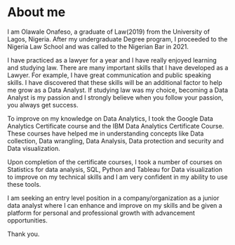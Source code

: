 # About me

I am Olawale Onafeso, a graduate of Law(2019) from the University of Lagos, Nigeria. After my undergraduate Degree program, I proceeded to the Nigeria Law School and was called to the Nigerian Bar in 2021.

I have practiced as a lawyer for a year and I have really enjoyed learning and studying law. There are many important skills that I have developed as a Lawyer. For example, I have great communication and public speaking skills. I have discovered that these skills will be an additional factor to help me grow as a Data Analyst. If studying law was my choice, becoming a Data Analyst is my passion and I strongly believe when you follow your passion, you always get success. 

To improve on my knowledge on Data Analytics, I took the Google Data Analytics Certificate course and the IBM Data Analytics Certificate Course. These courses have helped me in understanding concepts like Data collection, Data wrangling, Data Analysis, Data protection and security and Data visualization.

Upon completion of the certificate courses, I took a number of courses on Statistics for data analysis, SQL, Python and Tableau for Data visualization to improve on my technical skills and I am very confident in my ability to use these tools.

I am seeking an entry level position in a company/organization as a junior data analyst where I can enhance and improve on my skills and be given a platform for personal and professional growth with advancement opportunities.

Thank you.
